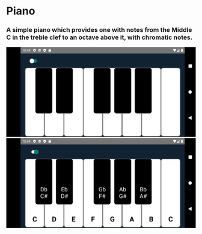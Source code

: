 # Piano
### A simple piano which provides one with notes from the Middle C in the treble clef to an octave above it, with chromatic notes.
<p align="center">
  <img src="Screenshots\Screenshot_1661503847.png" width="600" >
  <img src="Screenshots\Screenshot_1661503860.png" width="600" >
</p>
